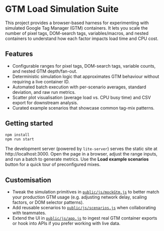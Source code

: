 # GTM Load Simulation Suite

This project provides a browser-based harness for experimenting with simulated
Google Tag Manager (GTM) containers. It lets you scale the number of pixel tags,
DOM-search tags, variables/macros, and nested containers to understand how each
factor impacts load time and CPU cost.

## Features

- Configurable ranges for pixel tags, DOM-search tags, variable counts, and
  nested GTM depth/fan-out.
- Deterministic simulation logic that approximates GTM behaviour without
  requiring a live container ID.
- Automated batch execution with per-scenario averages, standard deviation, and
  raw run metrics.
- Scatter plot visualisation (average load vs. CPU busy time) and CSV export for
  downstream analysis.
- Curated example scenarios that showcase common tag-mix patterns.

## Getting started

```bash
npm install
npm run start
```

The development server (powered by `lite-server`) serves the static site at
http://localhost:3000. Open the page in a browser, adjust the range inputs, and
run a batch to generate metrics. Use the **Load example scenarios** button for a
quick tour of preconfigured mixes.

## Customisation

- Tweak the simulation primitives in [`public/js/mockGtm.js`](public/js/mockGtm.js)
  to better match your production GTM usage (e.g. adjusting network delay,
  scaling factors, or DOM selector patterns).
- Add reusable scenarios to [`public/js/scenarios.js`](public/js/scenarios.js)
  when collaborating with teammates.
- Extend the UI in [`public/js/app.js`](public/js/app.js) to ingest real GTM
  container exports or hook into APIs if you prefer working with live data.
